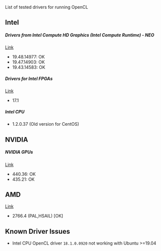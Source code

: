 List of tested drivers for running OpenCL


## Intel 


##### Drivers from Intel Compute HD Graphics (Intel Compute Runtime) - NEO

[Link](https://github.com/intel/compute-runtime/releases)

* 19.48.14977: OK
* 19.47.14903: OK
* 19.43.14583: OK


##### Drivers for Intel FPGAs

[Link](http://fpgasoftware.intel.com/17.1/?edition=lite)

* 17.1

##### Intel CPU

* 1.2.0.37  (Old version for CentOS)

## NVIDIA 

##### NVIDIA GPUs

[Link](https://www.nvidia.com/Download/index.aspx?lang=en-us)

* 440.36: OK 
* 435.21: OK 


## AMD

[Link](https://www.amd.com/en/support)

* 2766.4 (PAL,HSAIL) [OK]

## Known Driver Issues 

* Intel CPU OpenCL driver `18.1.0.0920` not working with Ubuntu >=19.04
